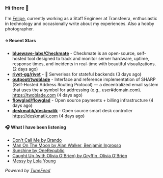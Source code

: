 ### Hi there 👋

I'm [Felipe](https://felipevm.com), currently working as a Staff Engineer at Transfeera, enthusiastic in technology and occasionally write about my experiences. Also a hobby photographer.

#### ⭐ Recent Stars
- **[bluewave-labs/Checkmate](https://github.com/bluewave-labs/Checkmate)** - Checkmate is an open-source, self-hosted tool designed to track and monitor server hardware, uptime, response times, and incidents in real-time with beautiful visualizations. (2 days ago)
- **[rivet-gg/rivet](https://github.com/rivet-gg/rivet)** - 🔩 Serverless for stateful backends (3 days ago)
- **[outpoot/twoblade](https://github.com/outpoot/twoblade)** - Interface and reference implementation of SHARP (Self-Hosted Address Routing Protocol) — a decentralized email system that uses the # symbol for addressing (e.g., user#domain.com). https://twoblade.com (4 days ago)
- **[flowglad/flowglad](https://github.com/flowglad/flowglad)** - Open source payments &#43; billing infrastructure (4 days ago)
- **[deskmatik/deskmatik](https://github.com/deskmatik/deskmatik)** - Open source smart desk controller https://deskmatik.com (4 days ago)

#### 🎧 What I have been listening
- [Don&#39;t Call Me by Brando](https://open.spotify.com/track/4bjyJV8VRlEEMWxq2fhRGS)
- [Man On The Moon by Alan Walker, Benjamin Ingrosso](https://open.spotify.com/track/0zqBZqm5czQ3A4EoSdKFHj)
- [Sunshine by OneRepublic](https://open.spotify.com/track/5r43qanLhUCdBj8HN3fa6B)
- [Caught Up (with Olivia O&#39;Brien) by Gryffin, Olivia O&#39;Brien](https://open.spotify.com/track/0sPrs9vLFdRRTllqlwL4v1)
- [Messy by Lola Young](https://open.spotify.com/track/35ISBknsCeZQtq66xABI9g)

_Powered by [TuneFeed](https://tunefeed.app?ref=github.com)_
